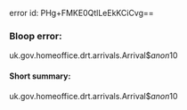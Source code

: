 error id: PHg+FMKE0QtlLeEkKCiCvg==
### Bloop error:

uk.gov.homeoffice.drt.arrivals.Arrival$$anon$10
#### Short summary: 

uk.gov.homeoffice.drt.arrivals.Arrival$$anon$10